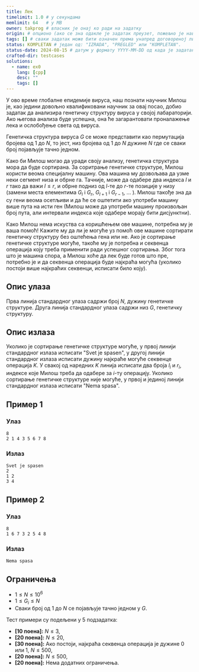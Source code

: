 ```yaml
---
title: Лек
timelimit: 1.0 # у секундама
memlimit: 64   # y MB
owner: takprog # власник је онај ко ради на задатку
origin: # опционо (ако се зна одакле је задатак преузет, пожељно је навести извор)
tags: [] # сваки задатак може бити означен према унапред договореној листи ознака
status: KOMPLETAN # један од: "IZRADA", "PREGLED" или "KOMPLETAN".
status-date: 2024-08-15 # датум у формату YYYY-MM-DD од када је задатак у наведеном статусу
crafted-dir: testcases
solutions:
  - name: ex0
    lang: [cpp]
    desc: ""
    tags: []
---
```


У ово време глобалне епидемије вируса, наш познати научник Милош је, као једини довољно квалификовани научник за овај посао, добио задатак да анализира генетичку структуру вируса у својој лабараторији. Ако његова анализа буде успешна, она ће загарантовати проналажење лека и ослобођење света од вируса.

Генетичка структура вируса $G$ се може представити као пермутација бројева од $1$ до $N$, то јест, низ бројева од $1$ до $N$ дужине $N$ где се сваки број појављује тачно једном.

Како би Милош могао да уради своју анализу, генетичка структура мора да буде сортирана. За соритрање генетичке структуре, Милош користи веома специјалну машину. Ова машина му дозвољава да узме неки сегмент низа и обрне га. Тачније, може да одабере два индекса $l$ и $r$ тако да важи $l\leq r$, и обрне подниз од  $l$-те до $r$-те позиције у низу (замени места елементима $G_l$ i $G_r$, $G_{l+1}$ i $G_{r-1}$, $\ldots$ ).
Милош такође зна да су гени веома осетљиви и да ће се оштетити ако употреби машину више пута на исти ген (Милош може да употреби машину произвољан број пута, али интервали индекса које одабере морају бити дисјунктни).

Како Милош нема искуства са коришћењем ове машине, потребна му је ваша помоћ! Кажите му да ли је могуће уз помоћ ове машине сортирати генетичку структуру без оштећења гена или не. Ако је сортирање генетичке структуре могуће, такоће му је потребна и секвенца операција коју треба применити ради успешног сортирања. Због тога што је машина спора, а Милош хоће да лек буде готов што пре, потребно је и да секвенца операција буде најкраћа могућа (уколико постоји више најкраћих секвенци, исписати било коју).

## Опис улаза

Прва линија стандардног улаза садржи број $N$, дужину генетичке структуре. 
Друга линија стандардног улаза садржи низ $G$, генетичку структуру.

## Опис излаза

Уколико је сортирање генетичке структуре могуће, у првој линији стандардног излаза исписати "Svet je spasen", у другој линији стандардног излаза исписати дужину најкраће могуће секвенце операција $K$. У свакој од наредних $K$ линија исписати два броја $l_i$ и $r_i$, индексе које Милош треба да одабере за $i$-ту операцију. 
Уколико сортирање генетичке структуре није могуће, у првој и јединој линији стандардног излаза исписати "Nema spasa".

## Пример 1

### Улаз

~~~
8
2 1 4 3 5 6 7 8
~~~

### Излаз

~~~
Svet je spasen
2
1 2
3 4
~~~

## Пример 2

### Улаз

~~~
8
1 6 7 3 2 5 4 8
~~~

### Излаз

~~~
Nema spasa
~~~

## Ограничења

- $1\leq N\leq10^6$
- $1\leq G_i\leq N$
- Сваки број од $1$ до $N$ се појављује тачно једном у $G$.

Тест примери су подељени у 5 подзадатка:
-   **[10 поена]:** $N \leq 3$,
-   **[20 поена]:** $N \leq 20$,
-   **[30 поена]:** Ако постоји, најкраћа секвенца операција је дужине $0$ или $1$, $N \leq 500$,
-   **[20 поена]:** $N \leq 500$,
-   **[20 поена]:** Нема додатних ограничења.
